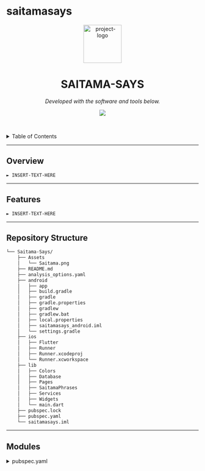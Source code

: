 # saitamasays

<p align="center">
  <img src="https://img.icons8.com/?size=512&id=55494&format=png" width="100" alt="project-logo">
</p>
<p align="center">
    <h1 align="center">SAITAMA-SAYS</h1>
</p>
<p align="center">
	<!-- Shields.io badges not used with skill icons. --><p>
<p align="center">
		<em>Developed with the software and tools below.</em>
</p>
<p align="center">
	<a href="https://skillicons.dev">
		<img src="https://skillicons.dev/icons?i=c,dart,gradle,java,kotlin,md,swift&theme=light">
	</a></p>

<br><!-- TABLE OF CONTENTS -->
<details>
  <summary>Table of Contents</summary><br>

- [ Overview](#-overview)
- [ Features](#-features)
- [ Repository Structure](#-repository-structure)
- [ Modules](#-modules)
- [ Getting Started](#-getting-started)
  - [ Installation](#-installation)
  - [ Usage](#-usage)
  - [ Tests](#-tests)
- [ Project Roadmap](#-project-roadmap)
- [ Contributing](#-contributing)
- [ License](#-license)
- [ Acknowledgments](#-acknowledgments)
</details>
<hr>

##  Overview

<code>► INSERT-TEXT-HERE</code>

---

##  Features

<code>► INSERT-TEXT-HERE</code>

---

##  Repository Structure

```sh
└── Saitama-Says/
    ├── Assets
    │   └── Saitama.png
    ├── README.md
    ├── analysis_options.yaml
    ├── android
    │   ├── app
    │   ├── build.gradle
    │   ├── gradle
    │   ├── gradle.properties
    │   ├── gradlew
    │   ├── gradlew.bat
    │   ├── local.properties
    │   ├── saitamasays_android.iml
    │   └── settings.gradle
    ├── ios
    │   ├── Flutter
    │   ├── Runner
    │   ├── Runner.xcodeproj
    │   └── Runner.xcworkspace
    ├── lib
    │   ├── Colors
    │   ├── Database
    │   ├── Pages
    │   ├── SaitamaPhrases
    │   ├── Services
    │   ├── Widgets
    │   └── main.dart
    ├── pubspec.lock
    ├── pubspec.yaml
    └── saitamasays.iml
```

---

##  Modules

<details closed><summary>pubspec.yaml</summary>

| File                                                                                                     | Summary                        
| ---                                                                                                      | ---                            
| [pubspec.yaml](https://github.com/Iloke-Alusala/Saitama-Says/blob/master/pubspec.yaml)                   | SaitamaSays is a Flutter project that aims to capture the essence of the famous hero Saitama from the One Punch Man series. The project leverages Flutter's capabilities to create an interactive and engaging experience for fans of the series.

<details closed><summary>main</summary>

| File                                                                                 | Summary                         |
| ---                                                                                  | ---                             |
| [main.dart](https://github.com/Iloke-Alusala/Saitama-Says/blob/master/lib/main.dart) | 
The `main.dart` file initializes a Flutter application that brings to life the words of the most powerful Hero who does his job for fun. It randomly selects a Saitama phrase to display upon app launch and provides navigation to different pages for exploring more phrases or viewing saved quotes.

### Features

- **Random Saitama Phrases**: Displays a randomly selected Saitama phrase upon app launch.
- **Navigation**: Allows users to navigate between different pages for exploring more phrases or viewing saved quotes.

## Usage

To use the `main.dart` file in your Flutter application, follow these steps:

1. Import the `main.dart` file into your project.
2. Initialize the Flutter application using the `MyApp` widget defined in `main.dart`.

</details>

<details closed><summary>lib/Database</summary>

| File                                                                                                  | Summary                         |
| ---                                                                                                   | ---                             |
| [Database.dart](https://github.com/Iloke-Alusala/Saitama-Says/blob/master/lib/Database/Database.dart) | The `Database.dart` file provides functionality for creating, reading, updating, and deleting quotes stored in a local SQLite database. It defines a class called `QuoteDatabase` with methods for initializing the database, creating tables, inserting new quotes, checking if a quote exists in the database, retrieving quotes, updating quote details, and deleting quotes.

### Features

- **SQLite Database**: Utilizes the `sqflite` package to interact with a local SQLite database on the device.
- **CRUD Operations**: Supports Create, Read, Update, and Delete operations for managing quotes.
- **Data Validation**: Implements methods to check if a quote already exists in the database before insertion.

## Usage

To use the `Database.dart` file in your Flutter application, follow these steps:

1. Import the `Database.dart` file into your project.
2. Initialize the `QuoteDatabase` class to perform database operations.

</details>

<details closed><summary>lib/SaitamaPhrases</summary>

| File                                                                                                                    | Summary                         |
| ---                                                                                                                     | ---                             |
| [SaitamaPhrases.dart](https://github.com/Iloke-Alusala/Saitama-Says/blob/master/lib/SaitamaPhrases/SaitamaPhrases.dart) | <code>► INSERT-TEXT-HERE</code> |

</details>

<details closed><summary>lib.Colors</summary>

| File                                                                                            | Summary                         |
| ---                                                                                             | ---                             |
| [Colors.dart](https://github.com/Iloke-Alusala/Saitama-Says/blob/master/lib/Colors/Colors.dart) | The `SaitamaPhrases.dart` file provides a class called `SaitamaLines` with a list of Saitama's phrases. Each phrase is represented as a string and can be accessed from the `lines` list.

### Features

- **Saitama's Phrases**: Contains a collection of Saitama's memorable phrases from the One Punch Man series.

## Usage

To use the `SaitamaPhrases.dart` file in your Flutter application, follow these steps:

1. Import the `SaitamaPhrases.dart` file into your project.
2. Access the `lines` list from the `SaitamaLines` class to retrieve Saitama's phrases.

</details>

<details closed><summary>lib.Pages</summary>

| File                                                                                                     | Summary                        
| ---                                                                                                      | ---                            

| [GetQuotes.dart](https://github.com/Iloke-Alusala/Saitama-Says/blob/master/lib/Pages/GetQuotes.dart)     | The `GetQuotes.dart` file provides a StatefulWidget called `GetQuotes`, which allows users to retrieve random quotes attributed to Saitama from the One Punch Man series. It displays quotes in a carousel slider and provides options to save quotes to a local database. Additionally, it handles internet connectivity issues and displays appropriate messages to the user.

### Features

- **Random Quote Retrieval**: Retrieves random quotes attributed to Saitama.
- **Carousel Slider**: Displays quotes in a carousel slider for easy browsing.
- **Quote Saving**: Allows users to save quotes to a local database.
- **Internet Connectivity Handling**: Displays messages to the user in case of internet connectivity issues.

## Usage

To use the `GetQuotes.dart` file in your Flutter application, follow these steps:

1. Import the `GetQuotes.dart` file into your project.
2. Use the `GetQuotes` widget to retrieve and display quotes in your UI.

| File                                                                                                     | Summary                        
| ---                                                                                                      | ---       
| [ViewQuote.dart](https://github.com/Iloke-Alusala/Saitama-Says/blob/master/lib/Pages/ViewQuote.dart)     | The `ViewQuote.dart` file provides a StatefulWidget called `viewQuote`, which allows users to view a single quote attributed to Saitama from the One Punch Man series. It displays the quote along with the corresponding anime and character in a glassmorphism-style UI.

### Features

- **Quote Display**: Displays a single quote along with the corresponding anime and character.
- **Glassmorphism UI**: Uses the glassmorphism effect to create a visually appealing UI.

## Usage

To use the `ViewQuote.dart` file in your Flutter application, follow these steps:

1. Import the `ViewQuote.dart` file into your project.
2. Use the `viewQuote` widget to display a single quote in your UI.

| File                                                                                                     | Summary                        
| ---                                                                                                      | ---       
| [SavedQuotes.dart](https://github.com/Iloke-Alusala/Saitama-Says/blob/master/lib/Pages/SavedQuotes.dart) | The project consists of several Dart files organized into different directories:

- **lib**: Contains the main Dart files for the project.
  - **main.dart**: Entry point of the application.
  - **Database**: Directory containing Dart files related to database management.
    - **Database.dart**: Defines a database for storing quotes.
  - **Colors**: Directory containing Dart files defining colors used in the application.
  - **Services**: Directory containing Dart files providing services for fetching and managing quotes.
  - **SaitamaPhrases**: Directory containing Dart files with a list of Saitama quotes.
  - **Pages**: Directory containing Dart files defining various pages of the application.
    - **GetQuotes.dart**: Defines a page for displaying random quotes.
    - **SavedQuotes.dart**: Defines a page for displaying saved quotes.
    - **ViewQuote.dart**: Defines a page for viewing a single quote in detail.
  - **Widgets**: Directory containing Dart files defining reusable widgets.
    - **QuoteCard.dart**: Defines a widget for displaying a card with quote details.
    - **QuoteWindow.dart**: Defines a widget for displaying a window with quote details.

## Usage

To use this project, follow these steps:

1. Clone the repository to your local machine.
2. Open the project in your preferred Flutter development environment.
3. Run the project using a compatible device or emulator.

## Features

- Display random quotes attributed to Saitama.
- Save favorite quotes for later viewing.
- View saved quotes with the option to delete or share them.
- View individual quotes in detail, including the anime and character associated with each quote.


| File                                                                                                     | Summary                        
| ---                                                                                                      | ---       
| [MainLayout.dart](https://github.com/Iloke-Alusala/Saitama-Says/blob/master/lib/Pages/MainLayout.dart)   | The `MainLayout` widget consists of a `BottomNavigationBar` for navigation and an `IndexedStack` to manage the visibility of the different pages.

## Usage

To use the `MainLayout` widget in your Flutter application, follow these steps:

1. Import the `MainLayout.dart` file into your project.
2. Use the `MainLayout` widget as the main layout of your application, passing the required parameters as needed.

</details>

<details closed><summary>lib.Services</summary>

| File                                                                                              | Summary                         |
| ---                                                                                               | ---                             |
| [Quotes.dart](https://github.com/Iloke-Alusala/Saitama-Says/blob/master/lib/Services/Quotes.dart) | <code>► INSERT-TEXT-HERE</code> |

</details>

<details closed><summary>lib.Widgets</summary>

| File                                                                                                       | Summary                         |
| ---                                                                                                        | ---                             |
| [SideMenu.dart](https://github.com/Iloke-Alusala/Saitama-Says/blob/master/lib/Widgets/SideMenu.dart)       | <code>► INSERT-TEXT-HERE</code> |
| [QuoteCard.dart](https://github.com/Iloke-Alusala/Saitama-Says/blob/master/lib/Widgets/QuoteCard.dart)     | <code>► INSERT-TEXT-HERE</code> |
| [QuoteWindow.dart](https://github.com/Iloke-Alusala/Saitama-Says/blob/master/lib/Widgets/QuoteWindow.dart) | <code>► INSERT-TEXT-HERE</code> |

</details>

---

##  Getting Started

**System Requirements:**

* **Dart**: `version x.y.z`

###  Installation

<h4>From <code>source</code></h4>

> 1. Clone the Saitama-Says repository:
>
> ```console
> $ git clone https://github.com/Iloke-Alusala/Saitama-Says
> ```
>
> 2. Change to the project directory:
> ```console
> $ cd Saitama-Says
> ```
>
> 3. Install the dependencies:
> ```console
> $ pub get
> ```

###  Usage

<h4>From <code>source</code></h4>

> Run Saitama-Says using the command below:
> ```console
> $ dart main.dart
> ```

###  Tests

> Run the test suite using the command below:
> ```console
> $ dart test
> ```

---

##  Project Roadmap

- [X] `► INSERT-TASK-1`
- [ ] `► INSERT-TASK-2`
- [ ] `► ...`

---

##  Contributing

Contributions are welcome! Here are several ways you can contribute:

- **[Report Issues](https://github.com/Iloke-Alusala/Saitama-Says/issues)**: Submit bugs found or log feature requests for the `Saitama-Says` project.
- **[Submit Pull Requests](https://github.com/Iloke-Alusala/Saitama-Says/blob/main/CONTRIBUTING.md)**: Review open PRs, and submit your own PRs.
- **[Join the Discussions](https://github.com/Iloke-Alusala/Saitama-Says/discussions)**: Share your insights, provide feedback, or ask questions.

<details closed>
<summary>Contributing Guidelines</summary>

1. **Fork the Repository**: Start by forking the project repository to your github account.
2. **Clone Locally**: Clone the forked repository to your local machine using a git client.
   ```sh
   git clone https://github.com/Iloke-Alusala/Saitama-Says
   ```
3. **Create a New Branch**: Always work on a new branch, giving it a descriptive name.
   ```sh
   git checkout -b new-feature-x
   ```
4. **Make Your Changes**: Develop and test your changes locally.
5. **Commit Your Changes**: Commit with a clear message describing your updates.
   ```sh
   git commit -m 'Implemented new feature x.'
   ```
6. **Push to github**: Push the changes to your forked repository.
   ```sh
   git push origin new-feature-x
   ```
7. **Submit a Pull Request**: Create a PR against the original project repository. Clearly describe the changes and their motivations.
8. **Review**: Once your PR is reviewed and approved, it will be merged into the main branch. Congratulations on your contribution!
</details>

<details closed>
<summary>Contributor Graph</summary>
<br>
<p align="center">
   <a href="https://github.com{/Iloke-Alusala/Saitama-Says/}graphs/contributors">
      <img src="https://contrib.rocks/image?repo=Iloke-Alusala/Saitama-Says">
   </a>
</p>
</details>

---

##  License

This project is protected under the [SELECT-A-LICENSE](https://choosealicense.com/licenses) License. For more details, refer to the [LICENSE](https://choosealicense.com/licenses/) file.

---

##  Acknowledgments

- List any resources, contributors, inspiration, etc. here.

[**Return**](#-overview)

---



An anime quote generation app. The app connects to an online API and retrieves quotes from all the best and the worst anime. It then allows for them to be saved for later and shared across different media platforms

## Getting Started

This project is a starting point for a Flutter application.

A few resources to get you started if this is your first Flutter project:

- [Lab: Write your first Flutter app](https://flutter.dev/docs/get-started/codelab)
- [Cookbook: Useful Flutter samples](https://flutter.dev/docs/cookbook)

For help getting started with Flutter, view our
[online documentation](https://flutter.dev/docs), which offers tutorials,
samples, guidance on mobile development, and a full API reference.
